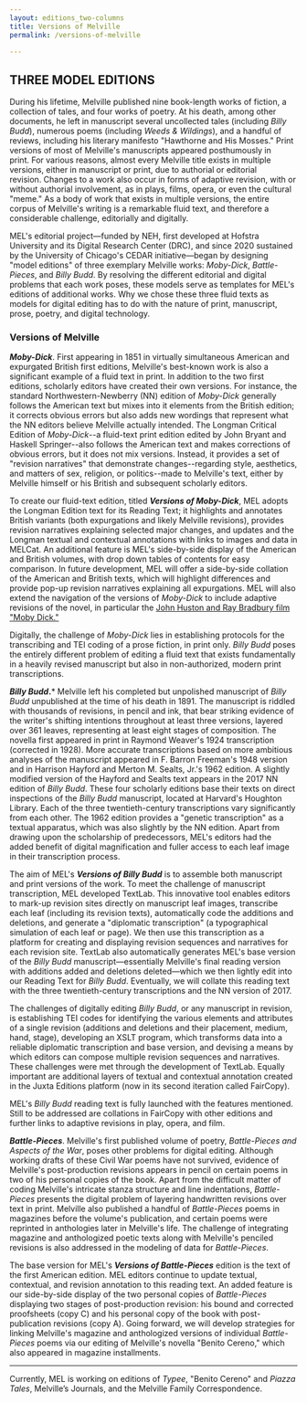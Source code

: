 ```yaml
---
layout: editions_two-columns
title: Versions of Melville
permalink: /versions-of-melville

---
```


## THREE MODEL EDITIONS

During his lifetime, Melville published nine book-length works of
fiction, a collection of tales, and four works of poetry. At his death,
among other documents, he left in manuscript several uncollected tales
(including *Billy Budd*), numerous poems (including *Weeds & Wildings*),
and a handful of reviews, including his literary manifesto "Hawthorne
and His Mosses." Print versions of most of Melville's manuscripts
appeared posthumously in print. For various reasons, almost every
Melville title exists in multiple versions, either in manuscript or
print, due to authorial or editorial revision. Changes to a work also
occur in forms of adaptive revision, with or without authorial
involvement, as in plays, films, opera, or even the cultural "meme." As
a body of work that exists in multiple versions, the entire corpus of
Melville's writing is a remarkable fluid text, and therefore a
considerable challenge, editorially and digitally.

MEL's editorial project—funded by NEH, first developed at Hofstra
University and its Digital Research Center (DRC), and since 2020 sustained by the
University of Chicago's CEDAR initiative—began by designing "model
editions" of three exemplary Melville works: *Moby-Dick*,
*Battle-Pieces*, and *Billy Budd*. By resolving the different editorial
and digital problems that each work poses, these models serve as
templates for MEL's editions of additional works. Why we chose these
three fluid texts as models for digital editing has to do with the
nature of print, manuscript, prose, poetry, and digital technology.

### Versions of Melville

***Moby-Dick***. First appearing in 1851 in virtually simultaneous American and  expurgated British first editions, Melville's best-known work is also a
significant example of a fluid text in print. In addition to the two
first editions, scholarly editors have created their own versions. For
instance, the standard Northwestern-Newberry (NN) edition of *Moby-Dick*
generally follows the American text but mixes into it elements from the
British edition; it corrects obvious errors but also adds new wordings
that represent what the NN editors believe Melville actually
intended. The Longman Critical Edition of *Moby-Dick*--a fluid-text
print edition edited by John Bryant and Haskell Springer--also follows
the American text and makes corrections of obvious errors, but it does
not mix versions. Instead, it provides a set of "revision narratives"
that demonstrate changes--regarding style, aesthetics, and matters of
sex, religion, or politics--made to Melville's text, either by Melville
himself or his British and subsequent scholarly editors.

To create our
fluid-text edition, titled ***Versions of Moby-Dick***, MEL adopts the
Longman Edition text for its Reading Text; it highlights and annotates
British variants (both expurgations and likely Melville revisions),
provides revision narratives explaining selected major changes, and
updates and the Longman textual and contextual annotations with links to
images and data in MELCat. An additional feature is MEL's side-by-side
display of the American and British volumes, with drop down tables of
contents for easy comparison. In future development, MEL will offer a
side-by-side collation of the American and British texts, which will
highlight differences and provide pop-up revision narratives explaining
all expurgations. MEL will also extend the navigation of the versions of
*Moby-Dick* to include adaptive revisions of the novel, in particular
the [John Huston and Ray Bradbury film "Moby Dick."](https://mel.netlify.app/adaptation)

Digitally, the challenge of *Moby-Dick* lies in establishing protocols
for the transcribing and TEI coding of a prose fiction, in print only. *Billy Budd* poses the entirely different problem of editing a fluid text that exists
fundamentally in a heavily revised manuscript but also in non-authorized, modern print transcriptions.

***Billy Budd*.*** Melville left his completed but unpolished manuscript
of *Billy Budd* unpublished at the time of his death in 1891. The
manuscript is riddled with thousands of revisions, in pencil and ink,
that bear striking evidence of the writer's shifting intentions
throughout at least three versions, layered over 361 leaves,
representing at least eight stages of composition. The novella first
appeared in print in Raymond Weaver's 1924 transcription (corrected in
1928). More accurate transcriptions based on more ambitious analyses of
the manuscript appeared in F. Barron Freeman's 1948 version and in
Harrison Hayford and Merton M. Sealts, Jr.'s 1962 edition. A slightly
modified version of the Hayford and Sealts text appears in the 2017 NN
edition of *Billy Budd*. These four scholarly editions base their texts
on direct inspections of the *Billy Budd* manuscript,
located at Harvard's Houghton Library. Each of the three
twentieth-century transcriptions vary significantly from each other. The
1962 edition provides a "genetic transcription" as a textual apparatus,
which was also slightly by the NN edition. Apart from drawing upon the scholarship of predecessors, MEL's editors had the added benefit of digital magnification and fuller access to each leaf image in their transcription process.

The aim of MEL's ***Versions of Billy Budd*** is to assemble both
manuscript and print versions of the work. To meet the challenge of
manuscript transcription, MEL developed TextLab. This innovative tool
enables editors to mark-up revision sites directly on manuscript leaf images,
transcribe each leaf (including its revision texts), automatically code
the additions and deletions, and generate a "diplomatic transcription"
(a typographical simulation of each leaf or page). We then use this transcription
as a platform for creating and displaying revision sequences and narratives for each
revision site. TextLab also automatically generates MEL's base version
of the *Billy Budd* manuscript—essentially Melville's final reading
version with additions added and deletions deleted—which we then lightly edit into our Reading Text for *Billy Budd*. Eventually, we will collate this reading text with the three twentieth-century transcriptions and the NN
version of 2017.

The challenges of digitally editing *Billy Budd*, or any manuscript in revision,
is establishing TEI codes for identifying the various elements and attributes
of a single revision (additions and deletions and their placement, medium, hand, stage), developing an XSLT program, which transforms data into a reliable diplomatic transcription and base version, and devising a means by which editors can compose multiple revision sequences and narratives. These challenges were met
through the development of TextLab. Equally important are additional
layers of textual and contextual annotation created in the Juxta
Editions platform (now in its second iteration called FairCopy).

MEL's *Billy Budd* reading text is fully launched with the features
mentioned. Still to be addressed are collations in FairCopy with other editions and further links to adaptive revisions in play, opera, and film.

***Battle-Pieces***. Melville's first published volume of poetry, *Battle-Pieces and Aspects of the War*, poses other problems for digital editing. Although working drafts of these Civil War poems have not survived, evidence of Melville's post-production revisions appears in pencil on certain poems in two of his personal copies of the book. Apart from the difficult matter of coding Melville's intricate stanza structure and line indentations, *Battle-Pieces* presents the digital problem of layering handwritten revisions over text in print. Melville also published a handful of *Battle-Pieces* poems in magazines before the
volume's publication, and certain poems were reprinted in anthologies later in Melville's life. The challenge of integrating magazine and anthologized poetic texts along with Melville's penciled revisions is also addressed in the
modeling of data for *Battle-Pieces*.

The base version for MEL's ***Versions of Battle-Pieces*** edition is the text
of the first American edition. MEL editors continue to update textual,
contextual, and revision annotation to this reading text. An added feature is our
side-by-side display of the two personal copies of *Battle-Pieces*
displaying two stages of post-production revision: his bound and
corrected proofsheets (copy C) and his personal copy of the book with
post-publication revisions (copy A). Going forward, we will develop strategies
for linking Melville's magazine and anthologized versions of individual
*Battle-Pieces* poems via our editing of Melville's novella "Benito
Cereno," which also appeared in magazine installments.

----------

Currently, MEL is working on editions of *Typee*, "Benito Cereno" and *Piazza Tales*, Melville’s Journals, and the Melville Family Correspondence.
